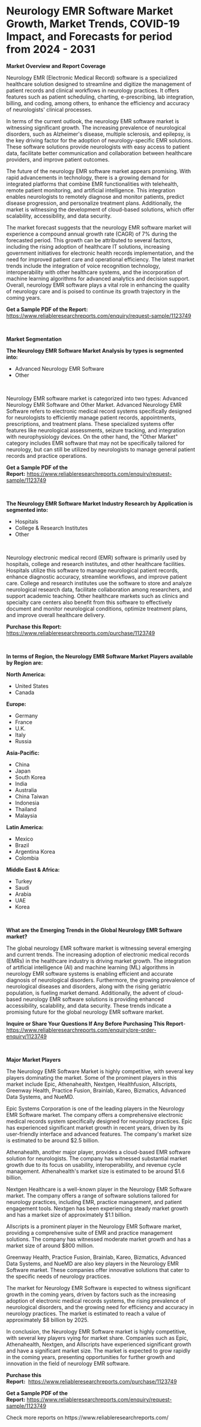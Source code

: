 <p><h1>Neurology EMR Software Market Growth, Market Trends, COVID-19 Impact, and Forecasts for period from 2024 - 2031</h1></p><p><strong>Market Overview and Report Coverage</strong></p>
<p><p>Neurology EMR (Electronic Medical Record) software is a specialized healthcare solution designed to streamline and digitize the management of patient records and clinical workflows in neurology practices. It offers features such as patient scheduling, charting, e-prescribing, lab integration, billing, and coding, among others, to enhance the efficiency and accuracy of neurologists' clinical processes.</p><p>In terms of the current outlook, the neurology EMR software market is witnessing significant growth. The increasing prevalence of neurological disorders, such as Alzheimer's disease, multiple sclerosis, and epilepsy, is the key driving factor for the adoption of neurology-specific EMR solutions. These software solutions provide neurologists with easy access to patient data, facilitate better communication and collaboration between healthcare providers, and improve patient outcomes.</p><p>The future of the neurology EMR software market appears promising. With rapid advancements in technology, there is a growing demand for integrated platforms that combine EMR functionalities with telehealth, remote patient monitoring, and artificial intelligence. This integration enables neurologists to remotely diagnose and monitor patients, predict disease progression, and personalize treatment plans. Additionally, the market is witnessing the development of cloud-based solutions, which offer scalability, accessibility, and data security.</p><p>The market forecast suggests that the neurology EMR software market will experience a compound annual growth rate (CAGR) of 7% during the forecasted period. This growth can be attributed to several factors, including the rising adoption of healthcare IT solutions, increasing government initiatives for electronic health records implementation, and the need for improved patient care and operational efficiency. The latest market trends include the integration of voice recognition technology, interoperability with other healthcare systems, and the incorporation of machine learning algorithms for advanced analytics and decision support. Overall, neurology EMR software plays a vital role in enhancing the quality of neurology care and is poised to continue its growth trajectory in the coming years.</p></p>
<p><strong>Get a Sample PDF of the Report:</strong> <a href="https://www.reliableresearchreports.com/enquiry/request-sample/1123749">https://www.reliableresearchreports.com/enquiry/request-sample/1123749</a></p>
<p>&nbsp;</p>
<p><strong>Market Segmentation</strong></p>
<p><strong>The Neurology EMR Software Market Analysis by types is segmented into:</strong></p>
<p><ul><li>Advanced Neurology EMR Software</li><li>Other</li></ul></p>
<p>&nbsp;</p>
<p><p>Neurology EMR software market is categorized into two types: Advanced Neurology EMR Software and Other Market. Advanced Neurology EMR Software refers to electronic medical record systems specifically designed for neurologists to efficiently manage patient records, appointments, prescriptions, and treatment plans. These specialized systems offer features like neurological assessments, seizure tracking, and integration with neurophysiology devices. On the other hand, the "Other Market" category includes EMR software that may not be specifically tailored for neurology, but can still be utilized by neurologists to manage general patient records and practice operations.</p></p>
<p><strong>Get a Sample PDF of the Report:</strong>&nbsp;<a href="https://www.reliableresearchreports.com/enquiry/request-sample/1123749">https://www.reliableresearchreports.com/enquiry/request-sample/1123749</a></p>
<p>&nbsp;</p>
<p><strong>The Neurology EMR Software Market Industry Research by Application is segmented into:</strong></p>
<p><ul><li>Hospitals</li><li>College & Research Institutes</li><li>Other</li></ul></p>
<p>&nbsp;</p>
<p><p>Neurology electronic medical record (EMR) software is primarily used by hospitals, college and research institutes, and other healthcare facilities. Hospitals utilize this software to manage neurological patient records, enhance diagnostic accuracy, streamline workflows, and improve patient care. College and research institutes use the software to store and analyze neurological research data, facilitate collaboration among researchers, and support academic teaching. Other healthcare markets such as clinics and specialty care centers also benefit from this software to effectively document and monitor neurological conditions, optimize treatment plans, and improve overall healthcare delivery.</p></p>
<p><strong>Purchase this Report:</strong>&nbsp; <a href="https://www.reliableresearchreports.com/purchase/1123749">https://www.reliableresearchreports.com/purchase/1123749</a></p>
<p>&nbsp;</p>
<p><strong>In terms of Region, the Neurology EMR Software Market Players available by Region are:</strong></p>
<p>
    <p> <strong> North America: </strong>
        <ul>
            <li>United States</li>
            <li>Canada</li>
        </ul>
        </p> 
    <p> <strong> Europe: </strong>
        <ul>
            <li>Germany</li>
            <li>France</li>
            <li>U.K.</li>
            <li>Italy</li>
            <li>Russia</li>
        </ul>
        </p> 
    <p> <strong> Asia-Pacific: </strong>
        <ul>
            <li>China</li>
            <li>Japan</li>
            <li>South Korea</li>
            <li>India</li>
            <li>Australia</li>
            <li>China Taiwan</li>
            <li>Indonesia</li>
            <li>Thailand</li>
            <li>Malaysia</li>
        </ul>
        </p> 
    <p> <strong> Latin America: </strong>
        <ul>
            <li>Mexico</li>
            <li>Brazil</li>
            <li>Argentina Korea</li>
            <li>Colombia</li>
        </ul>
        </p> 
    <p> <strong> Middle East & Africa: </strong>
        <ul>
            <li>Turkey</li>
            <li>Saudi</li>
            <li>Arabia</li>
            <li>UAE</li>
            <li>Korea</li>
        </ul>
    </p>
    </p>
<p>&nbsp;</p>
<p><strong>What are the Emerging Trends in the Global Neurology EMR Software market?</strong></p>
<p><p>The global neurology EMR software market is witnessing several emerging and current trends. The increasing adoption of electronic medical records (EMRs) in the healthcare industry is driving market growth. The integration of artificial intelligence (AI) and machine learning (ML) algorithms in neurology EMR software systems is enabling efficient and accurate diagnosis of neurological disorders. Furthermore, the growing prevalence of neurological diseases and disorders, along with the rising geriatric population, is fueling market demand. Additionally, the advent of cloud-based neurology EMR software solutions is providing enhanced accessibility, scalability, and data security. These trends indicate a promising future for the global neurology EMR software market.</p></p>
<p><strong>Inquire or Share Your Questions If Any Before Purchasing This Report</strong>- <a href="https://www.reliableresearchreports.com/enquiry/pre-order-enquiry/1123749">https://www.reliableresearchreports.com/enquiry/pre-order-enquiry/1123749</a></p>
<p>&nbsp;</p>
<p><strong>Major Market Players</strong></p>
<p><p>The Neurology EMR Software Market is highly competitive, with several key players dominating the market. Some of the prominent players in this market include Epic, Athenahealth, Nextgen, Healthfusion, Allscripts, Greenway Health, Practice Fusion, Brainlab, Kareo, Bizmatics, Advanced Data Systems, and NueMD.</p><p>Epic Systems Corporation is one of the leading players in the Neurology EMR Software market. The company offers a comprehensive electronic medical records system specifically designed for neurology practices. Epic has experienced significant market growth in recent years, driven by its user-friendly interface and advanced features. The company's market size is estimated to be around $2.5 billion.</p><p>Athenahealth, another major player, provides a cloud-based EMR software solution for neurologists. The company has witnessed substantial market growth due to its focus on usability, interoperability, and revenue cycle management. Athenahealth's market size is estimated to be around $1.6 billion.</p><p>Nextgen Healthcare is a well-known player in the Neurology EMR Software market. The company offers a range of software solutions tailored for neurology practices, including EMR, practice management, and patient engagement tools. Nextgen has been experiencing steady market growth and has a market size of approximately $1.1 billion.</p><p>Allscripts is a prominent player in the Neurology EMR Software market, providing a comprehensive suite of EMR and practice management solutions. The company has witnessed moderate market growth and has a market size of around $800 million.</p><p>Greenway Health, Practice Fusion, Brainlab, Kareo, Bizmatics, Advanced Data Systems, and NueMD are also key players in the Neurology EMR Software market. These companies offer innovative solutions that cater to the specific needs of neurology practices.</p><p>The market for Neurology EMR Software is expected to witness significant growth in the coming years, driven by factors such as the increasing adoption of electronic medical records systems, the rising prevalence of neurological disorders, and the growing need for efficiency and accuracy in neurology practices. The market is estimated to reach a value of approximately $8 billion by 2025.</p><p>In conclusion, the Neurology EMR Software market is highly competitive, with several key players vying for market share. Companies such as Epic, Athenahealth, Nextgen, and Allscripts have experienced significant growth and have a significant market size. The market is expected to grow rapidly in the coming years, presenting opportunities for further growth and innovation in the field of neurology EMR software.</p></p>
<p><strong>Purchase this Report:</strong>&nbsp;&nbsp;<a href="https://www.reliableresearchreports.com/purchase/1123749">https://www.reliableresearchreports.com/purchase/1123749</a></p>
<p></p>
<p><strong>Get a Sample PDF of the Report:</strong>&nbsp;<a href="https://www.reliableresearchreports.com/enquiry/request-sample/1123749">https://www.reliableresearchreports.com/enquiry/request-sample/1123749</a></p>
<p>Check more reports on https://www.reliableresearchreports.com/</p>
